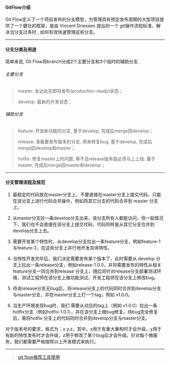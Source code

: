 #### GitFlow介绍

Git Flow定义了一个项目发布的分支模型，为管理具有预定发布周期的大型项目提供了一个健壮的框架，是由 Vincent Driessen 提出的一个 git操作流程标准、解决当分支过多时 , 如何有效快速管理这些分支。

***

#### 分支分类及用途

简单来说, Git Flow将branch分成2个主要分支和3个临时的辅助分支.

###### 主要分支

> master: 永远处在即将发布(production-ready)状态；
>
> develop: 最新的开发状态；

###### 辅助分支

> feature: 开发新功能的分支, 基于develop, 完成后merge回develop；
>
> release: 准备要发布版本的分支, 用来修复bug. 基于develop, 完成后merge回develop和master；
>
> hotfix: 修复master上的问题, 等不及release版本就必须马上上线. 基于master, 完成后merge回master和develop；

***

#### 分支管理流程及规范

1. 最稳定的代码放在master分支上，不要直接在master分支上提交代码，只能在该分支上进行代码合并操作，例如将其它分支的代码合并到 master 分支上。

2. 从master分支拉一条develop分支出来，该分支所有人都能访问，但一般情况下，我们也不会直接在该分支上提交代码，代码同样是从其它分支合并到develop分支上去。

3. 需要开发某个特性时，从develop分支拉出一条feature分支，例如feature-1与feature-2，在这些分支上并行地开发具体特性。

4. 当特性开发完毕后，我们决定需要发布某个版本了，此时需要从 develop 分支上拉出一条release分支，例如release-1.0.0，并将需要发布的特性从相关feature分支一同合并到release
   分支上，随后将针对release分支部署测试环境，测试工程师在该分支上做功能测试，开发工程师在该分支上修改bug。

6. 待该release分支无bug后，将release分支上的代码同时合并到develop分支与master分支，并在master分支上打一个tag，例如 v1.0.0。

7. 当生产环境发现bug时，我们 需要从对应的tag上（例如 v1.0.0）拉出一条hotfix分支（例如hotfix-1.0.1），并在该分支上做bug修复。待bug完全修复后，需将hotfix
   分支上的代码同时合并到develop分支与master分支。

对于版本号的要求，格式为：x.y.z，其中，x用于有重大重构时才会升级，y用于有新的特性发布时才会升级，z用于修改了某个bug后才会升级。针对每个微服务，我们都需要严格按照以上开发模式来执行。

***

> [git flow推荐工具使用](https://github.com/nvie/gitflow)